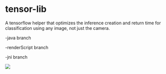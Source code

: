 # tensor-lib
A tensorflow helper that optimizes the inference creation and return time for classification using any image, not just the camera.

  -java branch
  
  -renderScript branch
  
  -jni branch

<img src="https://i.imgur.com/0dUNVaS.png"/>
